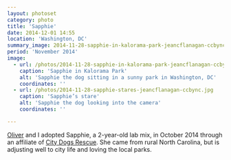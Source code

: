 ```yaml
---
layout: photoset
category: photo
title: 'Sapphie'
date: 2014-12-01 14:55
location: 'Washington, DC'
summary_image: 2014-11-28-sapphie-in-kalorama-park-jeancflanagan-ccbync.jpg
period: 'November 2014'
image:
  - url: /photos/2014-11-28-sapphie-in-kalorama-park-jeancflanagan-ccbync.jpg
    caption: 'Sapphie in Kalorama Park'
    alt: 'Sapphie the dog sitting in a sunny park in Washington, DC'
    coordinates: ''
  - url: /photos/2014-11-28-sapphie-stares-jeancflanagan-ccbync.jpg
    caption: 'Sapphie’s stare'
    alt: 'Sapphie the dog looking into the camera'
    coordinates: ''

---
```


[Oliver](http://olivermak.es) and I adopted Sapphie, a 2-year-old lab mix, in October 2014 through an affiliate of [City Dogs Rescue](http://www.citydogsrescuedc.org/). She came from rural North Carolina, but is adjusting well to city life and loving the local parks.